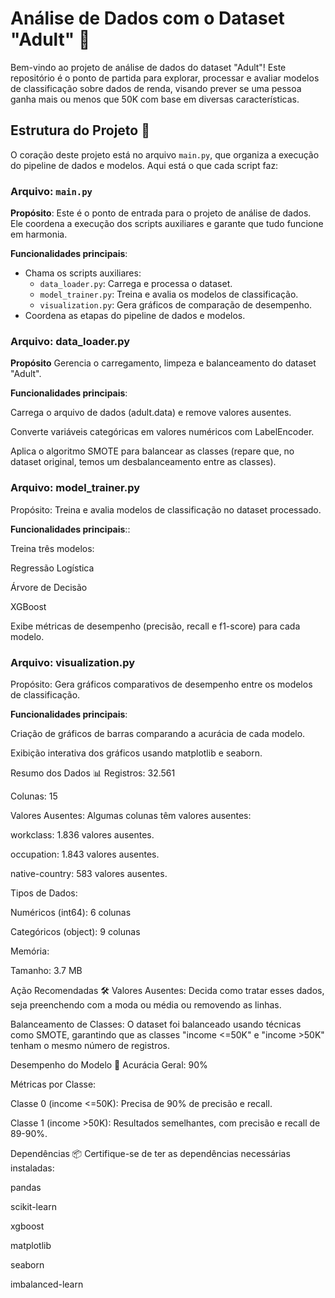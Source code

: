 # Análise de Dados com o Dataset "Adult" 🚀

Bem-vindo ao projeto de análise de dados do dataset "Adult"! Este repositório é o ponto de partida para explorar, processar e avaliar modelos de classificação sobre dados de renda, visando prever se uma pessoa ganha mais ou menos que 50K com base em diversas características.

## Estrutura do Projeto 🎯

O coração deste projeto está no arquivo `main.py`, que organiza a execução do pipeline de dados e modelos. Aqui está o que cada script faz:

### Arquivo: `main.py`
**Propósito**: Este é o ponto de entrada para o projeto de análise de dados. Ele coordena a execução dos scripts auxiliares e garante que tudo funcione em harmonia.

**Funcionalidades principais**:
- Chama os scripts auxiliares:
  - `data_loader.py`: Carrega e processa o dataset.
  - `model_trainer.py`: Treina e avalia os modelos de classificação.
  - `visualization.py`: Gera gráficos de comparação de desempenho.
- Coordena as etapas do pipeline de dados e modelos.

### Arquivo: data_loader.py
**Propósito** Gerencia o carregamento, limpeza e balanceamento do dataset "Adult".


**Funcionalidades principais**:

Carrega o arquivo de dados (adult.data) e remove valores ausentes.

Converte variáveis categóricas em valores numéricos com LabelEncoder.

Aplica o algoritmo SMOTE para balancear as classes (repare que, no dataset original, temos um desbalanceamento entre as classes).

### Arquivo: model_trainer.py
Propósito: Treina e avalia modelos de classificação no dataset processado.


**Funcionalidades principais**::

Treina três modelos:

Regressão Logística

Árvore de Decisão

XGBoost

Exibe métricas de desempenho (precisão, recall e f1-score) para cada modelo.

### Arquivo: visualization.py
Propósito: Gera gráficos comparativos de desempenho entre os modelos de classificação.


**Funcionalidades principais**:

Criação de gráficos de barras comparando a acurácia de cada modelo.

Exibição interativa dos gráficos usando matplotlib e seaborn.

Resumo dos Dados 📊
Registros: 32.561

Colunas: 15

Valores Ausentes: Algumas colunas têm valores ausentes:

workclass: 1.836 valores ausentes.

occupation: 1.843 valores ausentes.

native-country: 583 valores ausentes.

Tipos de Dados:

Numéricos (int64): 6 colunas

Categóricos (object): 9 colunas

Memória:

Tamanho: 3.7 MB

Ação Recomendadas 🛠️
Valores Ausentes: Decida como tratar esses dados, seja preenchendo com a moda ou média ou removendo as linhas.

Balanceamento de Classes: O dataset foi balanceado usando técnicas como SMOTE, garantindo que as classes "income <=50K" e "income >50K" tenham o mesmo número de registros.

Desempenho do Modelo 💪
Acurácia Geral: 90%

Métricas por Classe:

Classe 0 (income <=50K): Precisa de 90% de precisão e recall.

Classe 1 (income >50K): Resultados semelhantes, com precisão e recall de 89-90%.

Dependências 📦
Certifique-se de ter as dependências necessárias instaladas:

pandas

scikit-learn

xgboost

matplotlib

seaborn

imbalanced-learn



